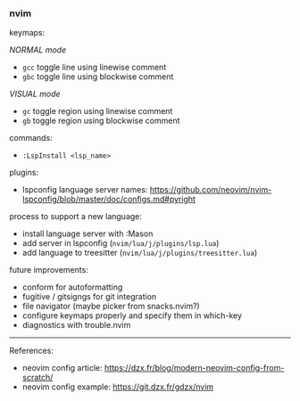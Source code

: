 ### nvim

keymaps:

*NORMAL mode*
- `gcc` toggle line using linewise comment
- `gbc` toggle line using blockwise comment

*VISUAL mode*  
- `gc` toggle region using linewise comment
- `gb` toggle region using blockwise comment

commands:
- `:LspInstall <lsp_name>`

plugins:
- lspconfig
  language server names: https://github.com/neovim/nvim-lspconfig/blob/master/doc/configs.md#pyright

process to support a new language:
- install language server with :Mason
- add server in lspconfig (`nvim/lua/j/plugins/lsp.lua`)
- add language to treesitter (`nvim/lua/j/plugins/treesitter.lua`)

future improvements:
- conform for autoformatting
- fugitive / gitsigngs for git integration
- file navigator (maybe picker from snacks.nvim?)
- configure keymaps properly and specify them in which-key
- diagnostics with trouble.nvim


---
References:
- neovim config article: https://dzx.fr/blog/modern-neovim-config-from-scratch/
- neovim config example: https://git.dzx.fr/gdzx/nvim
